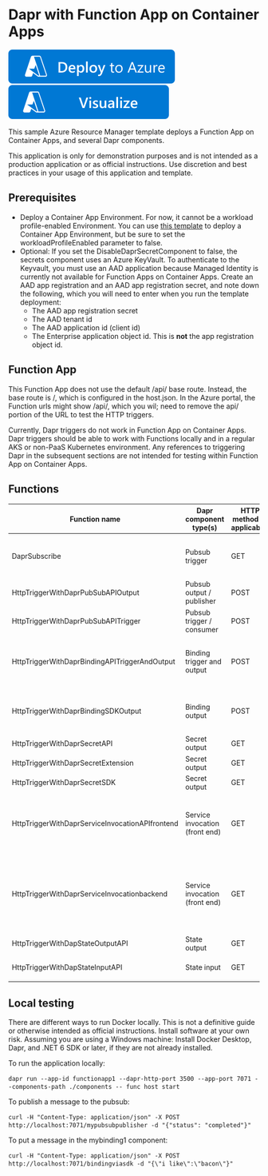 # Dapr with Function App on Container Apps


[![Deploy To Azure](https://raw.githubusercontent.com/Azure/azure-quickstart-templates/master/1-CONTRIBUTION-GUIDE/images/deploytoazure.svg?sanitize=true)](https://portal.azure.com/#create/Microsoft.Template/uri/https%3A%2F%2Fraw.githubusercontent.com%2Fgabesmsft%2FFunctionsDotNetDapr%2Fmaster%2Fdeploy%2Fazuredeploy.json)  [![Visualize](https://raw.githubusercontent.com/Azure/azure-quickstart-templates/master/1-CONTRIBUTION-GUIDE/images/visualizebutton.svg?sanitize=true)](http://armviz.io/#/?load=https%3A%2F%2Fraw.githubusercontent.com%2Fgabesmsft%2FFunctionsDotNetDapr%2Fmaster%2Fdeploy%2Fazuredeploy.json)

This sample Azure Resource Manager template deploys a Function App on Container Apps, and several Dapr components.

This application is only for demonstration purposes and is not intended as a production application or as official instructions. Use discretion and best practices in your usage of this application and template.

## Prerequisites

- Deploy a Container App Environment. For now, it cannot be a workload profile-enabled Environment. You can use [this template](https://github.com/azureossd/Container-Apps/tree/master/ContainerAppEnvironment/deploy) to deploy a Container App Environment, but be sure to set the workloadProfileEnabled parameter to false.
- Optional: If you set the DisableDaprSecretComponent to false, the secrets component uses an Azure KeyVault. To authenticate to the Keyvault, you must use an AAD application because Managed Identity is currently not available for Function Apps on Container Apps. Create an AAD app registration and an AAD app registration secret, and note down the following, which you will need to enter when you run the template deployment:
  - The AAD app registration secret
  - The AAD tenant id
  - The AAD application id (client id)
  - The Enterprise application object id. This is **not** the app registration object id.

## Function App
This Function App does not use the default /api/ base route. Instead, the base route is /, which is configured in the host.json. In the Azure portal, the Function urls might show /api/, which you wil; need to remove the api/ portion of the URL to test the HTTP triggers.

Currently, Dapr triggers do not work in Function App on Container Apps. Dapr triggers should be able to work with Functions locally and in a regular AKS or non-PaaS Kubernetes environment.
Any references to triggering Dapr in the subsequent sections are not intended for testing within Function App on Container Apps.

## Functions

| Function name | Dapr component type(s) | HTTP method (if applicable) | HTTP route (if applicable) | Description |
| ------------- | ---------------------- | --------------------------- | -------------------------- | ----------- |
| DaprSubscribe | Pubsub trigger| GET | /dapr/subscribe | This Function is not intended for you to trigger. This Function is present to enable programmatic PubSub subscription. This Function will automatically run one time upon startup, so that the Pubsub consumer/trigger can listen for events. |
| HttpTriggerWithDaprPubSubAPIOutput | Pubsub output / publisher | POST | /mypubsubpublisher | Publishes a message to the pubsub component, which in turn should trigger |
| HttpTriggerWithDaprPubSubAPITrigger | Pubsub trigger / consumer | POST | /mypubsubconsumer | Triggers when a message is put in the pubsub component |
| HttpTriggerWithDaprBindingAPITriggerAndOutput | Binding trigger and output | POST | /mybinding1 | Listens for message in the mybinding1 component (a Service Bus queue), and when triggered, writes a message to the mybinding2 component (a Storage queue). You can also manually trigger this Function to put a message in the mybinding2 component. |
| HttpTriggerWithDaprBindingSDKOutput | Binding output | POST | /bindingviasdk | Writes a message to the mybinding1 component (a Service Bus queue), which in turn should trigger the HttpTriggerWithDaprBindingAPITriggerAndOutput Function. |
| HttpTriggerWithDaprSecretAPI | Secret output | GET | /mysecretviadaprapi | Gets a secret from the secret store, using the Dapr API. |
| HttpTriggerWithDaprSecretExtension | Secret output | GET | /daprsecretextension | Gets a secret from the secret store, using the Dapr Functions extension. |
| HttpTriggerWithDaprSecretSDK | Secret output | GET | /mysecretviadaprsdk | Gets a secret from the secret store, using the Dapr SDK. |
| HttpTriggerWithDaprServiceInvocationAPIfrontend | Service invocation (front end) | GET | /daprserviceinvocationviaapi| Makes an HTTP request to the HttpTriggerWithDaprServiceInvocationbackend via Dapr internally within the Environment rather than over the Internet. Returns the backend Function's response body via the HttpTriggerWithDaprServiceInvocationAPIfrontend request.  |
| HttpTriggerWithDaprServiceInvocationbackend | Service invocation (front end) | GET | /daprserviceinvocationbackend | A regular HTTP Trigger Function that returns a response body. The purpose of this Function is to test the HttpTriggerWithDaprServiceInvocationAPIfrontend Function's ability to make a request to it via Dapr service invocation. No need to manually trigger this Function, unless troubleshooting why HttpTriggerWithDaprServiceInvocationAPIfrontend is not receiving the expected response. |
| HttpTriggerWithDapStateOutputAPI | State output | GET | /writetostatestore | Writes the current date/time to the state store and returns the written value in the HTTP response. |
| HttpTriggerWithDapStateInputAPI | State input | GET | /readfromstatestore | Reads the latest value that HttpTriggerWithDapStateOutputAPI wrote to the state store. |

## Local testing
There are different ways to run Docker locally. This is not a definitive guide or otherwise intended as official instructions. Install software at your own risk. 
Assuming you are using a Windows machine:
Install Docker Desktop, Dapr, and .NET 6 SDK or later, if they are not already installed.

To run the application locally:
```
dapr run --app-id functionapp1 --dapr-http-port 3500 --app-port 7071 --components-path ./components -- func host start 
```

To publish a message to the pubsub:

```
curl -H "Content-Type: application/json" -X POST http://localhost:7071/mypubsubpublisher -d "{"status": "completed"}"
```

To put a message in the mybinding1 component:

```
curl -H "Content-Type: application/json" -X POST http://localhost:7071/bindingviasdk -d "{\"i like\":\"bacon\"}"
```

